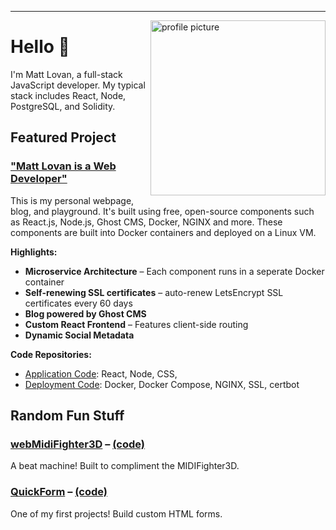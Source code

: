 <hr>

<img alt="profile picture" align="right" width="280" height="280" src="https://pbs.twimg.com/profile_images/1285652399521009665/W18Mg62k_400x400.jpg">

# Hello 👋

I'm Matt Lovan, a full-stack JavaScript developer. My typical stack includes React, Node, PostgreSQL, and Solidity. 

## Featured Project

### ["Matt Lovan is a Web Developer"](https://mattlovan.com)
This is my personal webpage, blog, and playground. It's built using free, open-source components such as React.js, Node.js, Ghost CMS, Docker, NGINX and more. These components are built into Docker containers and deployed on a Linux VM. 

**Highlights:**
- **Microservice Architecture** – Each component runs in a seperate Docker container
- **Self-renewing SSL certificates** – auto-renew LetsEncrypt SSL certificates every 60 days
- **Blog powered by Ghost CMS** 
- **Custom React Frontend** – Features client-side routing
- **Dynamic Social Metadata** 


**Code Repositories:**
- [Application Code](https://github.com/MagRelo/servesa-homepage): React, Node, CSS, 
- [Deployment Code](https://github.com/MagRelo/servesa-compose): Docker, Docker Compose, NGINX, SSL, certbot



## Random Fun Stuff

###  [webMidiFighter3D](https://magrelo.github.io/quickform) – [(code)](https://magrelo.github.io/quickform)
A beat machine! Built to compliment the MIDIFighter3D.

###  [QuickForm](https://magrelo.github.io/quickForm/#/) – [(code)](https://github.com/MagRelo/quickForm)
One of my first projects! Build custom HTML forms.
